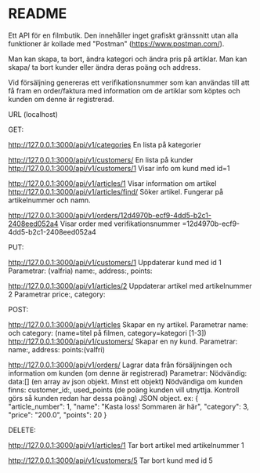 # README

Ett API för en filmbutik.
Den innehåller inget grafiskt gränssnitt utan alla funktioner är kollade med "Postman" (https://www.postman.com/).

Man kan skapa, ta bort, ändra kategori och ändra pris på artiklar.
Man kan skapa/ ta bort kunder eller ändra deras poäng och address.

Vid försäljning genereras ett verifikationsnummer som kan användas till att få fram en order/faktura med information om de artiklar som köptes och kunden om denne är registrerad.

URL (localhost)

GET:

http://127.0.0.1:3000/api/v1/categories En lista på kategorier

http://127.0.0.1:3000/api/v1/customers/ En lista på kunder
http://127.0.0.1:3000/api/v1/customers/1 Visar info om kund med id=1

http://127.0.0.1:3000/api/v1/articles/1 Visar information om artikel 
http://127.0.0.1:3000/api/v1/articles/find/ Söker artikel. Fungerar på artikelnummer och namn.

http://127.0.0.1:3000/api/v1/orders/12d4970b-ecf9-4dd5-b2c1-2408eed052a4 Visar order med verifikationsnummer =12d4970b-ecf9-4dd5-b2c1-2408eed052a4


PUT:

http://127.0.0.1:3000/api/v1/customers/1 Uppdaterar kund med id 1
Parametrar: (valfria) name:, address:, points:

http://127.0.0.1:3000/api/v1/articles/2 Uppdaterar artikel med artikelnummer 2
Parametrar price:, category:


POST:

http://127.0.0.1:3000/api/v1/articles Skapar en ny artikel. 
Parametrar name: och category: (name=titel på filmen, category=kategori [1-3])
http://127.0.0.1:3000/api/v1/customers/ Skapar en ny kund.
Parametrar: name:, address: points:(valfri)

http://127.0.0.1:3000/api/v1/orders/  Lagrar data från försäljningen och information om kunden (om denne är registrerad)
Parametrar: 
Nödvändig: data:[] (en array av json objekt. Minst ett objekt)
Nödvändiga om kunden finns: customer_id:, used_points (de poäng kunden vill utnyttja. Kontroll görs så kunden redan har dessa poäng)
JSON object. ex:
{
   "article_number": 1,
   "name": "Kasta loss! Sommaren är här",
   "category": 3,
   "price": "200.0",
   "points": 20
}


DELETE:

http://127.0.0.1:3000/api/v1/articles/1 Tar bort artikel med artikelnummer 1

http://127.0.0.1:3000/api/v1/customers/5 Tar bort kund med id 5






